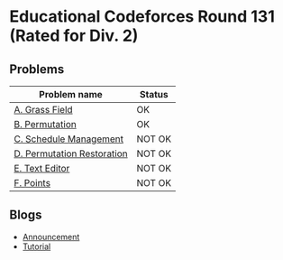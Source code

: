 # Educational Codeforces Round 131 (Rated for Div. 2)

## Problems

|Problem name|Status|
|------------|---------|
| [A. Grass Field](problems/A._Grass_Field.md)|OK|
| [B. Permutation](problems/B._Permutation.md)|OK|
| [C. Schedule Management](problems/C._Schedule_Management.md)|NOT OK|
| [D. Permutation Restoration](problems/D._Permutation_Restoration.md)|NOT OK|
| [E. Text Editor](problems/E._Text_Editor.md)|NOT OK|
| [F. Points](problems/F._Points.md)|NOT OK|
## Blogs

- [Announcement](blogs/Announcement.md)
- [Tutorial](blogs/Tutorial.md)
